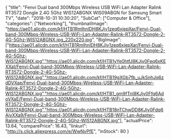 {
	"title": "Fenvi Dual band 300Mbps Wireless USB WiFi Lan Adapter Ralink RT3572 Dongle 2.4G 5Ghz WIS12ABGNX WIS09ABGN for Samsung Smart TV",
	"date": "2018-10-31 10:30:20",
	"SubCat": ["Computer & Office"],
	"categories": ["Networking"],
	"thumbnailImage": "https://ae01.alicdn.com/kf/HTB1RmlhnlDH8KJjy1zeq6xjepXar/Fenvi-Dual-band-300Mbps-Wireless-USB-WiFi-Lan-Adapter-Ralink-RT3572-Dongle-2-4G-5Ghz-WIS12ABGNX.jpg_220x220.jpg",
	"BigImage": ["https://ae01.alicdn.com/kf/HTB1RmlhnlDH8KJjy1zeq6xjepXar/Fenvi-Dual-band-300Mbps-Wireless-USB-WiFi-Lan-Adapter-Ralink-RT3572-Dongle-2-4G-5Ghz-WIS12ABGNX.jpg","https://ae01.alicdn.com/kf/HTB1yYe0htfJ8KJjy0Feq6xKEXXaI/Fenvi-Dual-band-300Mbps-Wireless-USB-WiFi-Lan-Adapter-Ralink-RT3572-Dongle-2-4G-5Ghz-WIS12ABGNX.jpg","https://ae01.alicdn.com/kf/HTB19gXGb7fb_uJkSnhJq6zdDVXae/Fenvi-Dual-band-300Mbps-Wireless-USB-WiFi-Lan-Adapter-Ralink-RT3572-Dongle-2-4G-5Ghz-WIS12ABGNX.jpg","https://ae01.alicdn.com/kf/HTB1_gm9fTnI8KJjy0Ffq6AdoVXaE/Fenvi-Dual-band-300Mbps-Wireless-USB-WiFi-Lan-Adapter-Ralink-RT3572-Dongle-2-4G-5Ghz-WIS12ABGNX.jpg","https://ae01.alicdn.com/kf/HTB18nTChwDD8KJjy0Fdq6AjvXXa9/Fenvi-Dual-band-300Mbps-Wireless-USB-WiFi-Lan-Adapter-Ralink-RT3572-Dongle-2-4G-5Ghz-WIS12ABGNX.jpg"],
	"actualPrice": 13.64,
	"comparePrice": 16.43,
	"linkurl": "http://s.click.aliexpress.com/e/WwNvPfE",
	"inStock": 80
}
